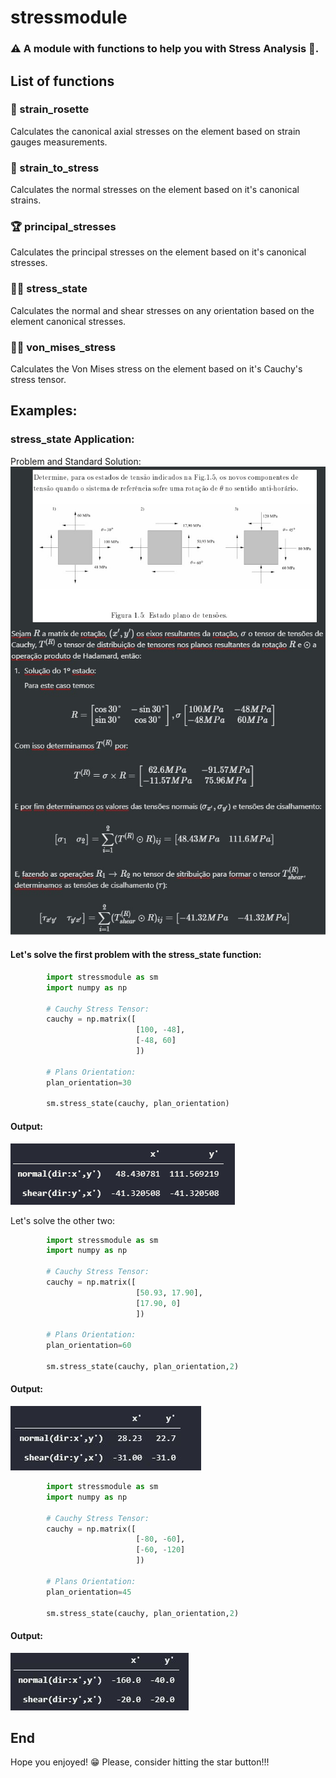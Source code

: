 # stressmodule

### ⚠ A module with functions to help you with Stress Analysis 💪.

## List of functions

### 🌹 strain_rosette
Calculates the canonical axial stresses on the element based on strain gauges
measurements.

### 🦖 strain_to_stress 
Calculates the normal stresses on the element based on it's canonical strains.

### 🏆 principal_stresses
Calculates the principal stresses on the element based on it's canonical stresses.

### 🧘‍♂️ stress_state
Calculates the normal and shear stresses on any orientation based on the element canonical stresses.

### 👮‍♀️ von_mises_stress
Calculates the Von Mises stress on the element based on it's Cauchy's stress tensor.

## Examples:

### stress_state Application:
Problem and Standard Solution: <br/>
<img src="./images/tensor_problem.jpg"/>

#### Let's solve the first problem with the stress_state function:

```python
        import stressmodule as sm
        import numpy as np 

        # Cauchy Stress Tensor:
        cauchy = np.matrix([
                            [100, -48],
                            [-48, 60]
                            ])

        # Plans Orientation:
        plan_orientation=30

        sm.stress_state(cauchy, plan_orientation)
```

#### Output:<br/>
<img src="./images/Output1.PNG"/>

Let's solve the other two:
```python
        import stressmodule as sm
        import numpy as np 

        # Cauchy Stress Tensor:
        cauchy = np.matrix([
                            [50.93, 17.90],
                            [17.90, 0]
                            ])

        # Plans Orientation:
        plan_orientation=60

        sm.stress_state(cauchy, plan_orientation,2)
```
#### Output:<br/>
<img src="./images/Output2.JPG"/>


```python
        import stressmodule as sm
        import numpy as np 

        # Cauchy Stress Tensor:
        cauchy = np.matrix([
                            [-80, -60],
                            [-60, -120]
                            ])

        # Plans Orientation:
        plan_orientation=45

        sm.stress_state(cauchy, plan_orientation,2)
```
#### Output: <br/>
<img src="./images/Output3.JPG"/>

## End
Hope you enjoyed! :grin:
Please, consider hitting the star button!!!
